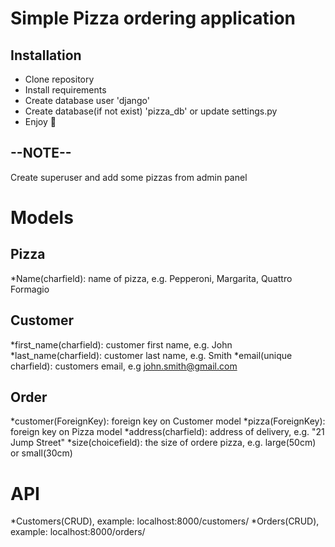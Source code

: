 # Simple Pizza ordering application

## Installation
* Clone repository
* Install requirements
* Create database user 'django'
* Create database(if not exist) 'pizza_db' or update settings.py
* Enjoy :tada:

## --NOTE--
Create superuser and add some pizzas from admin panel


# Models

## Pizza
*Name(charfield): name of pizza, e.g. Pepperoni, Margarita, Quattro Formagio

## Customer
*first_name(charfield): customer first name, e.g. John
*last_name(charfield): customer last name, e.g. Smith
*email(unique charfield): customers email, e.g john.smith@gmail.com

## Order
*customer(ForeignKey): foreign key on Customer model
*pizza(ForeignKey): foreign key on Pizza model
*address(charfield): address of delivery, e.g. "21 Jump Street"
*size(choicefield): the size of ordere pizza, e.g. large(50cm) or small(30cm)

# API
*Customers(CRUD), example: localhost:8000/customers/
*Orders(CRUD), example: localhost:8000/orders/
